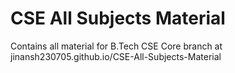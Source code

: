 # CSE All Subjects Material
 Contains all material for B.Tech CSE Core branch at jinansh230705.github.io/CSE-All-Subjects-Material
